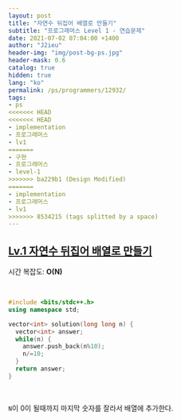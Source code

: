 ```yaml
---
layout: post
title: "자연수 뒤집어 배열로 만들기"
subtitle: "프로그래머스 Level 1 - 연습문제"
date: 2021-07-02 07:04:00 +1400
author: "J2ieu"
header-img: "img/post-bg-ps.jpg"
header-mask: 0.6
catalog: true
hidden: true
lang: "ko"
permalink: /ps/programmers/12932/
tags:
- ps
<<<<<<< HEAD
<<<<<<< HEAD
- implementation
- 프로그래머스
- lv1
=======
- 구현
- 프로그래머스
- level-1
>>>>>>> ba229b1 (Design Modified)
=======
- implementation
- 프로그래머스
- lv1
>>>>>>> 8534215 (tags splitted by a space)
---
```


## [Lv.1 자연수 뒤집어 배열로 만들기](https://programmers.co.kr/learn/courses/30/lessons/12932)

시간 복잡도: **O(N)**

<br> 

```cpp
#include <bits/stdc++.h>
using namespace std;

vector<int> solution(long long n) {
  vector<int> answer;
  while(n) {
    answer.push_back(n%10);
    n/=10;
  }
  return answer;
}
```

<br>

`N`이 0이 될때까지 마지막 숫자를 잘라서 배열에 추가한다.
